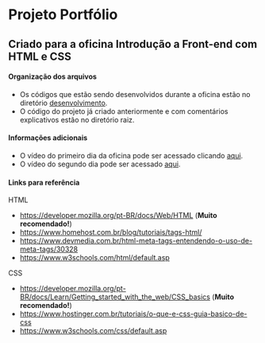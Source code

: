 # Projeto Portfólio
## Criado para a oficina Introdução a Front-end com HTML e CSS

#### Organização dos arquivos

- Os códigos que estão sendo desenvolvidos durante a oficina estão no diretório [desenvolvimento](https://github.com/antonyaraujo/portfolio/tree/main/desenvolvimento).
- O código do projeto já criado anteriormente e com comentários explicativos estão no diretório raiz.

#### Informações adicionais
- O vídeo do primeiro dia da oficina pode ser acessado clicando [aqui](https://drive.google.com/file/d/1XcnoRZza4ZNIPaHY3UceD0K_fxeIlmE1/view?usp=sharing).
- O vídeo do segundo dia pode ser acessado [aqui](https://drive.google.com/file/d/10jXQopqZ_9rx100kwZBhqitXKcjx4a0B/view?usp=sharing).


#### Links para referência

HTML
- https://developer.mozilla.org/pt-BR/docs/Web/HTML   (**Muito recomendado!**)
- https://www.homehost.com.br/blog/tutoriais/tags-html/
- https://www.devmedia.com.br/html-meta-tags-entendendo-o-uso-de-meta-tags/30328
- https://www.w3schools.com/html/default.asp

CSS
- https://developer.mozilla.org/pt-BR/docs/Learn/Getting_started_with_the_web/CSS_basics   (**Muito recomendado!**)
- https://www.hostinger.com.br/tutoriais/o-que-e-css-guia-basico-de-css
- https://www.w3schools.com/css/default.asp




